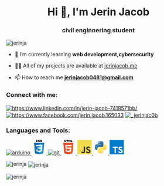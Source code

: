 <h1 align="center">Hi 👋, I'm Jerin Jacob</h1>
<h3 align="center">civil enginnering student</h3>

<p align="left"> <img src="https://komarev.com/ghpvc/?username=jerinja&label=Profile%20views&color=0e75b6&style=flat" alt="jerinja" /> </p>

- 🌱 I’m currently learning **web development,cybersecurity**

- 👨‍💻 All of my projects are available at [jerinjacob.me](jerinjacob.me)

- 📫 How to reach me **jerinjacob0481@gmail.com**

<h3 align="left">Connect with me:</h3>
<p align="left">
<a href="https://linkedin.com/in/https://www.linkedin.com/in/jerin-jacob-7418571bb/" target="blank"><img align="center" src="https://raw.githubusercontent.com/rahuldkjain/github-profile-readme-generator/master/src/images/icons/Social/linked-in-alt.svg" alt="https://www.linkedin.com/in/jerin-jacob-7418571bb/" height="30" width="40" /></a>
<a href="https://fb.com/https://www.facebook.com/jerin.jacob.165033" target="blank"><img align="center" src="https://raw.githubusercontent.com/rahuldkjain/github-profile-readme-generator/master/src/images/icons/Social/facebook.svg" alt="https://www.facebook.com/jerin.jacob.165033" height="30" width="40" /></a>
<a href="https://instagram.com/_jerinjac0b" target="blank"><img align="center" src="https://raw.githubusercontent.com/rahuldkjain/github-profile-readme-generator/master/src/images/icons/Social/instagram.svg" alt="_jerinjac0b" height="30" width="40" /></a>
</p>

<h3 align="left">Languages and Tools:</h3>
<p align="left"> <a href="https://www.arduino.cc/" target="_blank" rel="noreferrer"> <img src="https://cdn.worldvectorlogo.com/logos/arduino-1.svg" alt="arduino" width="40" height="40"/> </a> <a href="https://www.w3schools.com/css/" target="_blank" rel="noreferrer"> <img src="https://raw.githubusercontent.com/devicons/devicon/master/icons/css3/css3-original-wordmark.svg" alt="css3" width="40" height="40"/> </a> <a href="https://git-scm.com/" target="_blank" rel="noreferrer"> <img src="https://www.vectorlogo.zone/logos/git-scm/git-scm-icon.svg" alt="git" width="40" height="40"/> </a> <a href="https://www.w3.org/html/" target="_blank" rel="noreferrer"> <img src="https://raw.githubusercontent.com/devicons/devicon/master/icons/html5/html5-original-wordmark.svg" alt="html5" width="40" height="40"/> </a> <a href="https://developer.mozilla.org/en-US/docs/Web/JavaScript" target="_blank" rel="noreferrer"> <img src="https://raw.githubusercontent.com/devicons/devicon/master/icons/javascript/javascript-original.svg" alt="javascript" width="40" height="40"/> </a> <a href="https://www.python.org" target="_blank" rel="noreferrer"> <img src="https://raw.githubusercontent.com/devicons/devicon/master/icons/python/python-original.svg" alt="python" width="40" height="40"/> </a> <a href="https://www.typescriptlang.org/" target="_blank" rel="noreferrer"> <img src="https://raw.githubusercontent.com/devicons/devicon/master/icons/typescript/typescript-original.svg" alt="typescript" width="40" height="40"/> </a> </p>

<p><img align="left" src="https://github-readme-stats.vercel.app/api/top-langs?username=jerinja&show_icons=true&locale=en&layout=compact" alt="jerinja" /></p>

<p>&nbsp;<img align="center" src="https://github-readme-stats.vercel.app/api?username=jerinja&show_icons=true&locale=en" alt="jerinja" /></p>

<p><img align="center" src="https://github-readme-streak-stats.herokuapp.com/?user=jerinja&" alt="jerinja" /></p>
